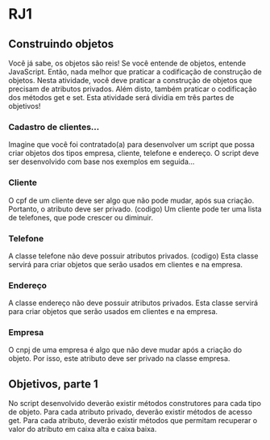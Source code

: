 # RJ1

## Construindo objetos
Você já sabe, os objetos são reis! Se você entende de objetos,
entende JavaScript. Então, nada melhor que praticar a codificação de
construção de objetos.
Nesta atividade, você deve praticar a construção de objetos que
precisam de atributos privados. Além disto, também praticar o
codificação dos métodos get e set.
Esta atividade será dividia em três partes de objetivos!


### Cadastro de clientes...
Imagine que você foi contratado(a) para desenvolver um script que
possa criar objetos dos tipos empresa, cliente, telefone e endereço.
O script deve ser desenvolvido com base nos exemplos em seguida...

### Cliente
O cpf de um cliente deve ser algo que não pode mudar, após sua
criação. Portanto, o atributo deve ser privado.
(codigo)
Um cliente pode ter uma lista de telefones, que pode crescer
ou diminuir.

### Telefone
A classe telefone não deve possuir atributos privados.
(codigo)
Esta classe servirá para criar objetos que serão usados em clientes e
na empresa.

### Endereço
A classe endereço não deve possuir atributos privados.
Esta classe servirá para criar objetos que serão usados em clientes e
na empresa.

### Empresa
O cnpj de uma empresa é algo que não deve mudar após a criação do
objeto. Por isso, este atributo deve ser privado na classe empresa.

## Objetivos, parte 1
No script desenvolvido deverão existir métodos construtores para
cada tipo de objeto.
Para cada atributo privado, deverão existir métodos de acesso get.
Para cada atributo, deverão existir métodos que permitam recuperar
o valor do atributo em caixa alta e caixa baixa.
